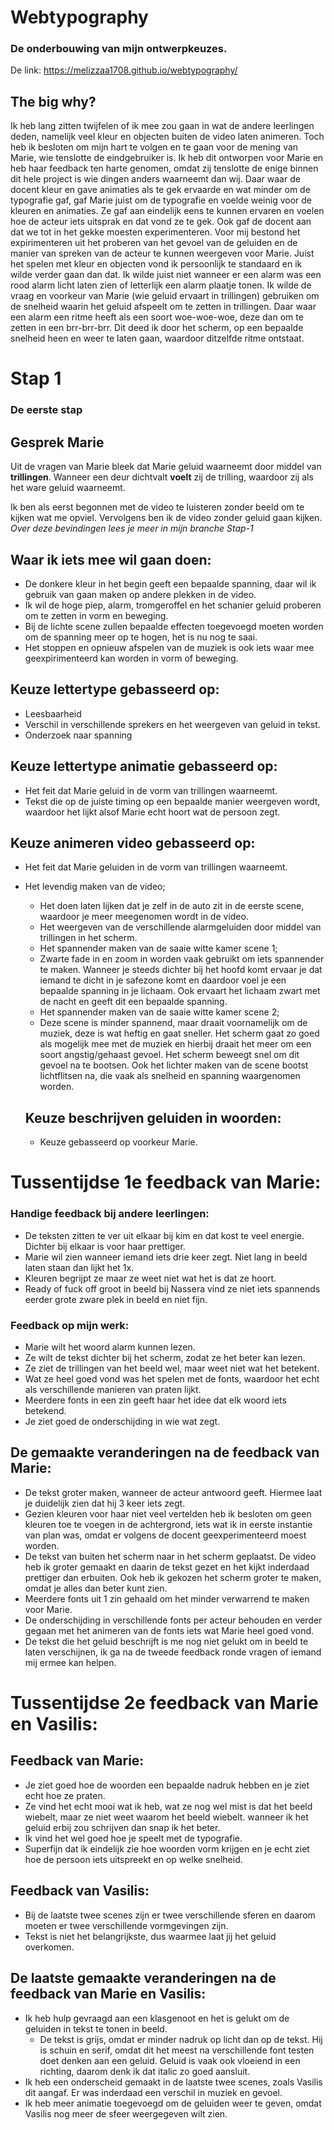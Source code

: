 # Webtypography
### De onderbouwing van mijn ontwerpkeuzes.

De link:
https://melizzaa1708.github.io/webtypography/

## The big why?
Ik heb lang zitten twijfelen of ik mee zou gaan in wat de andere leerlingen deden, namelijk veel kleur en objecten buiten de video laten animeren. Toch heb ik besloten om mijn hart te volgen en te gaan voor de mening van Marie, wie tenslotte de eindgebruiker is. Ik heb dit ontworpen voor Marie en heb haar feedback ten harte genomen, omdat zij tenslotte de enige binnen dit hele project is wie dingen anders waarneemt dan wij. Daar waar de docent kleur en gave animaties als te gek ervaarde en wat minder om de typografie gaf, gaf Marie juist om de typografie en voelde weinig voor de kleuren en animaties. Ze gaf aan eindelijk eens te kunnen ervaren en voelen hoe de acteur iets uitsprak en dat vond ze te gek. Ook gaf de docent aan dat we tot in het gekke moesten experimenteren. Voor mij bestond het expirimenteren uit het proberen van het gevoel van de geluiden en de manier van spreken van de acteur te kunnen weergeven voor Marie. Juist het spelen met kleur en objecten vond ik persoonlijk te standaard en ik wilde verder gaan dan dat. Ik wilde juist niet wanneer er een alarm was een rood alarm licht laten zien of letterlijk een alarm plaatje tonen. Ik wilde de vraag en voorkeur van Marie (wie geluid ervaart in trillingen) gebruiken om de snelheid waarin het geluid afspeelt om te zetten in trillingen. Daar waar een alarm een ritme heeft als een soort woe-woe-woe, deze dan om te zetten in een brr-brr-brr. Dit deed ik door het scherm, op een bepaalde snelheid heen en weer te laten gaan, waardoor ditzelfde ritme ontstaat.

# Stap 1
### De eerste stap

## Gesprek Marie
Uit de vragen van Marie bleek dat Marie geluid waarneemt door middel van **trillingen**. Wanneer een deur dichtvalt **voelt** zij de trilling, waardoor zij als het ware geluid waarneemt.

Ik ben als eerst begonnen met de video te luisteren zonder beeld om te kijken wat me opviel. 
Vervolgens ben ik de video zonder geluid gaan kijken. *Over deze bevindingen lees je meer in mijn branche Stap-1*

## Waar ik iets mee wil gaan doen:
- De donkere kleur in het begin geeft een bepaalde spanning, daar wil ik gebruik van gaan maken op andere plekken in de video.
- Ik wil de hoge piep, alarm, tromgeroffel en het schanier geluid proberen om te zetten in vorm en beweging.
- Bij de lichte scene zullen bepaalde effecten toegevoegd moeten worden om de spanning meer op te hogen, het is nu nog te saai.
- Het stoppen en opnieuw afspelen van de muziek is ook iets waar mee geexpirimenteerd kan worden in vorm of beweging.


## Keuze lettertype gebasseerd op:
- Leesbaarheid
- Verschil in verschillende sprekers en het weergeven van geluid in tekst.
- Onderzoek naar spanning

## Keuze lettertype animatie gebasseerd op:
- Het feit dat Marie geluid in de vorm van trillingen waarneemt.
- Tekst die op de juiste timing op een bepaalde manier weergeven wordt, waardoor het lijkt alsof Marie echt hoort wat de persoon zegt.

## Keuze animeren video gebasseerd op:
- Het feit dat Marie geluiden in de vorm van trillingen waarneemt.
- Het levendig maken van de video;
  - Het doen laten lijken dat je zelf in de auto zit in de eerste scene, waardoor je meer meegenomen wordt in de video.
  - Het weergeven van de verschillende alarmgeluiden door middel van trillingen in het scherm.
  - Het spannender maken van de saaie witte kamer scene 1;
  * Zwarte fade in en zoom in worden vaak gebruikt om iets spannender te maken. Wanneer je steeds dichter bij het hoofd komt ervaar je dat iemand te dicht in je safezone komt en daardoor voel je een bepaalde spanning in je lichaam. Ook ervaart het lichaam zwart met de nacht en geeft dit een bepaalde spanning.
  - Het spannender maken van de saaie witte kamer scene 2;
  * Deze scene is minder spannend, maar draait voornamelijk om de muziek, deze is wat heftig en gaat sneller. Het scherm gaat zo goed als mogelijk mee met de muziek en hierbij draait het meer om een soort angstig/gehaast gevoel. Het scherm beweegt snel om dit gevoel na te bootsen. Ook het lichter maken van de scene bootst lichtflitsen na, die vaak als snelheid en spanning waargenomen worden.
  
  ## Keuze beschrijven geluiden in woorden:
  - Keuze gebasseerd op voorkeur Marie.


# Tussentijdse 1e feedback van Marie:

### Handige feedback bij andere leerlingen:
- De teksten zitten te ver uit elkaar bij kim en dat kost te veel energie. Dichter bij elkaar is voor haar prettiger.
- Marie wil zien wanneer iemand iets drie keer zegt. Niet lang in beeld laten staan dan lijkt het 1x.
- Kleuren begrijpt ze maar ze weet niet wat het is dat ze hoort.
- Ready of fuck off groot in beeld bij Nassera vind ze niet iets spannends eerder grote zware plek in beeld en niet fijn.

### Feedback op mijn werk:
- Marie wilt het woord alarm kunnen lezen.
- Ze wilt de tekst dichter bij het scherm, zodat ze het beter kan lezen.
- Ze ziet de trillingen van het beeld wel, maar weet niet wat het betekent.
- Wat ze heel goed vond was het spelen met de fonts, waardoor het echt als verschillende manieren van praten lijkt. 
- Meerdere fonts in een zin geeft haar het idee dat elk woord iets betekend.
- Je ziet goed de onderschijding in wie wat zegt.

## De gemaakte veranderingen na de feedback van Marie:
- De tekst groter maken, wanneer de acteur antwoord geeft. Hiermee laat je duidelijk zien dat hij 3 keer iets zegt.
- Gezien kleuren voor haar niet veel vertelden heb ik besloten om geen kleuren toe te voegen in de achtergrond, iets wat ik in eerste instantie van plan was, omdat er volgens de docent geexperimenteerd moest worden.
- De tekst van buiten het scherm naar in het scherm geplaatst. De video heb ik groter gemaakt en daarin de tekst gezet en het kijkt inderdaad prettiger dan erbuiten. Ook heb ik gekozen het scherm groter te maken, omdat je alles dan beter kunt zien.
- Meerdere fonts uit 1 zin gehaald om het minder verwarrend te maken voor Marie.
- De onderschijding in verschillende fonts per acteur behouden en verder gegaan met het animeren van de fonts iets wat Marie heel goed vond.
- De tekst die het geluid beschrijft is me nog niet gelukt om in beeld te laten verschijnen, ik ga na de tweede feedback ronde vragen of iemand mij ermee kan helpen.


# Tussentijdse 2e feedback van Marie en Vasilis:

## Feedback van Marie:
- Je ziet goed hoe de woorden een bepaalde nadruk hebben en je ziet echt hoe ze praten.
- Ze vind het echt mooi wat ik heb, wat ze nog wel mist is dat het beeld wiebelt, maar ze niet weet waarom het beeld wiebelt. 
  wanneer ik het geluid erbij zou schrijven dan snap ik het beter. 
- Ik vind het wel goed hoe je speelt met de typografie. 
- Superfijn dat ik eindelijk zie hoe woorden vorm krijgen en je echt ziet hoe de persoon iets uitspreekt en op welke snelheid.

## Feedback van Vasilis:
- Bij de laatste twee scenes zijn er twee verschillende sferen en daarom moeten er twee verschillende vormgevingen zijn.
- Tekst is niet het belangrijkste, dus waarmee laat jij het geluid overkomen.

## De laatste gemaakte veranderingen na de feedback van Marie en Vasilis:
- Ik heb hulp gevraagd aan een klasgenoot en het is gelukt om de geluiden in tekst te tonen in beeld.
  - De tekst is grijs, omdat er minder nadruk op licht dan op de tekst. Hij is schuin en serif, omdat dit het meest na verschillende font testen doet denken aan een geluid. Geluid is vaak ook vloeiend in een richting, daarom denk ik dat italic zo goed aansluit.
- Ik heb een onderscheid gemaakt in de laatste twee scenes, zoals Vasilis dit aangaf. Er was inderdaad een verschil in muziek en gevoel.
- Ik heb meer animatie toegevoegd om de geluiden weer te geven, omdat Vasilis nog meer de sfeer weergegeven wilt zien.
